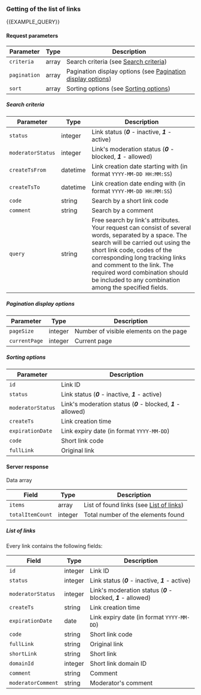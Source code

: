 ### Getting of the list of links
{{EXAMPLE_QUERY}}

#### Request parameters

 Parameter       | Type    | Description
-----------------|---------|-----------
`criteria`       | array   | Search criteria (see [Search criteria](#list-criteria))
`pagination`     | array   | Pagination display options (see [Pagination display options](#list-pagination))
`sort`           | array   | Sorting options (see [Sorting options](#list-sort))

##### <span data-anchor="list-criteria">Search criteria</span>

 Parameter         | Type    | Description
-------------------|---------|-----------
`status`           | integer | Link status (***0*** - inactive, ***1*** - active)
`moderatorStatus`  | integer | Link's moderation status (***0*** - blocked, ***1*** - allowed)
`createTsFrom`     | datetime| Link creation date starting with (in format `YYYY-MM-DD HH:MM:SS`)
`createTsTo`       | datetime| Link creation date ending with (in format `YYYY-MM-DD HH:MM:SS`)
`code`             | string  | Search by a short link code
`comment`          | string  | Search by a comment
`query`            | string  | Free search by link's attributes. Your request can consist of several words, separated by a space.  The search will be carried out using the short link code, codes of the corresponding long tracking links and comment to the link. The required word combination should be included to any combination among the specified fields.

##### <span data-anchor="list-pagination">Pagination display options</span>

  Parameter        | Type    | Description
-------------------|---------|-----------
`pageSize`         | integer | Number of visible elements on the page
`currentPage`      | integer | Current page

##### <span data-anchor="list-sort">Sorting options</span>

 Parameter         | Description
-------------------|-----------
`id`               | Link ID
`status`           | Link status (***0*** - inactive, ***1*** - active)
`moderatorStatus`  | Link's moderation status  (***0*** - blocked, ***1*** - allowed)
`createTs`         | Link creation time
`expirationDate`   | Link expiry date (in format `YYYY-MM-DD`)
`code`             | Short link code
`fullLink`         | Original link


#### Server response

Data array

 Field           | Type    | Description
-----------------|---------|-----------
`items`          | array   | List of found links (see [List of links](#list-items))
`totalItemCount` | integer | Total number of the elements found


##### <span data-anchor="list-items">List of links</span>

Every link contains the following fields:

 Field             | Type    | Description
-------------------|---------|-----------
`id`               | integer | Link ID
`status`           | integer | Link status (***0*** - inactive, ***1*** - active)
`moderatorStatus`  | integer | Link's moderation status (***0*** - blocked, ***1*** - allowed)
`createTs`         | string  | Link creation time
`expirationDate`   | date    | Link expiry date (in format `YYYY-MM-DD`)
`code`             | string  | Short link code
`fullLink`         | string  | Original link
`shortLink`        | string  | Short link
`domainId`         | integer | Short link domain ID
`comment`          | string  | Comment
`moderatorComment` | string  | Moderator's comment